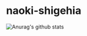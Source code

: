 # naoki-shigehia
![Anurag's github stats](https://github-readme-stats.vercel.app/api?username=naoki-shigehisa&count_private=true&show_icons=true&theme=radical)
